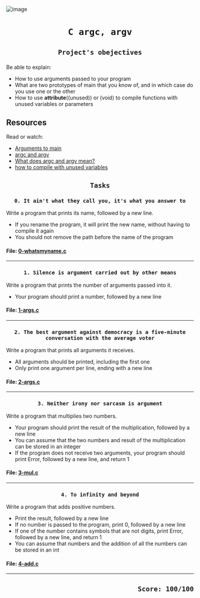 ![image](https://tanakatarou.tech/wp-content/uploads/2021/10/4c85c234076325c638e2c305400f29d6.jpg)

# <p align=center>`C argc, argv`</p>
## <p align=center> `Project's obejectives` </p>
Be able to explain:
- How to use arguments passed to your program
- What are two prototypes of main that you know of, and in which case do you use one or the other
- How to use __attribute__((unused)) or (void) to compile functions with unused variables or parameters

## Resources
Read or watch:

- [Arguments to main](https://intranet.hbtn.io/rltoken/ro9HSskzyAhNpzdcVhdVWw)
- [argc and argv](https://intranet.hbtn.io/rltoken/zjdRHZTL-ImDCnGuMfHYfA)
- [What does argc and argv mean?]()
- [how to compile with unused variables]()

## <p align=center>`Tasks`</p>
### <p align=center>`0. It ain't what they call you, it's what you answer to`</p>
Write a program that prints its name, followed by a new line.

- If you rename the program, it will print the new name, without having to compile it again
- You should not remove the path before the name of the program
#### File: [0-whatsmyname.c](https://github.com/rChrisb/holbertonschool-low_level_programming/blob/main/argc_argv/0-whatsmyname.c)
-------------------------------------------------
### <p align=center>`1. Silence is argument carried out by other means`</p>
Write a program that prints the number of arguments passed into it.

- Your program should print a number, followed by a new line
#### File: [1-args.c](https://github.com/rChrisb/holbertonschool-low_level_programming/blob/main/argc_argv/1-args.c)
-------------------------------------------------
### <p align=center>`2. The best argument against democracy is a five-minute conversation with the average voter`</p>
Write a program that prints all arguments it receives.

- All arguments should be printed, including the first one
- Only print one argument per line, ending with a new line
#### File: [2-args.c](https://github.com/rChrisb/holbertonschool-low_level_programming/blob/main/argc_argv/2-args.c)
-------------------------------------------------
### <p align=center>`3. Neither irony nor sarcasm is argument`</p>
Write a program that multiplies two numbers.

- Your program should print the result of the multiplication, followed by a new line
- You can assume that the two numbers and result of the multiplication can be stored in an integer
- If the program does not receive two arguments, your program should print Error, followed by a new line, and return 1
#### File: [3-mul.c](https://github.com/rChrisb/holbertonschool-low_level_programming/blob/main/argc_argv/3-mul.c)
-------------------------------------------------
### <p align=center>`4. To infinity and beyond`</p>
Write a program that adds positive numbers.

- Print the result, followed by a new line
- If no number is passed to the program, print 0, followed by a new line
- If one of the number contains symbols that are not digits, print Error, followed by a new line, and return 1
- You can assume that numbers and the addition of all the numbers can be stored in an int
#### File: [4-add.c](https://github.com/rChrisb/holbertonschool-low_level_programming/blob/main/argc_argv/4-add.c)
-------------------------------------------------

## <p align=right>`Score: 100/100`</p>
